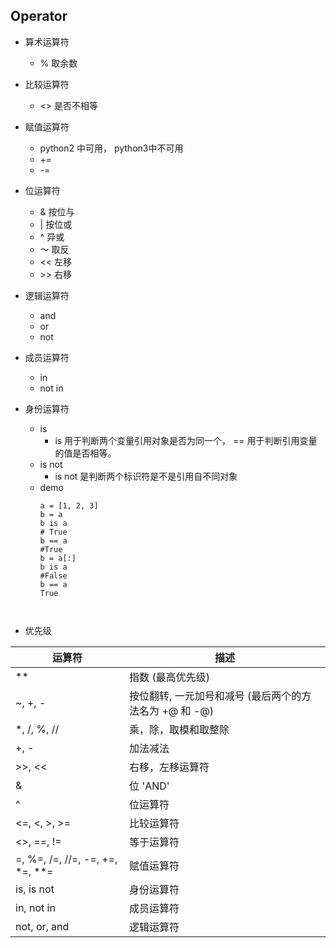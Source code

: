 ## Operator
+ 算术运算符
    + % 取余数
+ 比较运算符
	+ <> 是否不相等
+ 赋值运算符
	+ python2 中可用， python3中不可用
	+ +=
	+ -=
+ 位运算符
	+ & 按位与
	+ | 按位或
	+ ^ 异或
	+ ～ 取反
	+ << 左移
	+ \>> 右移

+ 逻辑运算符
	+ and
	+ or
	+ not

+ 成员运算符
	+ in
	+ not in

+ 身份运算符
	+ is
		+ is 用于判断两个变量引用对象是否为同一个， == 用于判断引用变量的值是否相等。
	+ is not
		+ is not 是判断两个标识符是不是引用自不同对象
	+ demo
        ```
        a = [1, 2, 3]
        b = a
        b is a
        # True
        b == a
        #True
        b = a[:]
        b is a
        #False
        b == a
        True
	```


+ 优先级

| 运算符 | 描述 |
|--------|--------|
|**	| 指数 (最高优先级) |
|~, +, -	| 按位翻转, 一元加号和减号 (最后两个的方法名为 +@ 和 -@) |
|*, /, %, //	| 乘，除，取模和取整除 |
|+, -	| 加法减法 |
|>>, <<	| 右移，左移运算符 |
|&	| 位 'AND' |
|^ 	| 位运算符 |
|<=,  <,  >,  >=	| 比较运算符 |
|<>,  ==,  !=	| 等于运算符 |
| =, %=, /=, //=, -=, +=, *=, **=	| 赋值运算符 |
|is, is not	| 身份运算符 |
|in, not in	| 成员运算符 |
|not, or, and	| 逻辑运算符 |